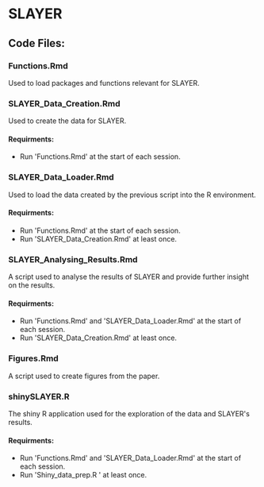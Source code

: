 # SLAYER
## Code Files:
### Functions.Rmd
Used to load packages and functions relevant for SLAYER.

### SLAYER_Data_Creation.Rmd
Used to create the data for SLAYER.

#### Requirments:
- Run 'Functions.Rmd' at the start of each session.

### SLAYER_Data_Loader.Rmd
Used to load the data created by the previous script into the R environment.

#### Requirments:
- Run 'Functions.Rmd' at the start of each session.
- Run 'SLAYER_Data_Creation.Rmd' at least once.

### SLAYER_Analysing_Results.Rmd
A script used to analyse the results of SLAYER and provide further insight on the results.

#### Requirments:
- Run 'Functions.Rmd' and 'SLAYER_Data_Loader.Rmd' at the start of each session.
- Run 'SLAYER_Data_Creation.Rmd' at least once.

### Figures.Rmd
A script used to create figures from the paper.

### shinySLAYER.R
The shiny R application used for the exploration of the data and SLAYER's results.

#### Requirments:
- Run 'Functions.Rmd' and 'SLAYER_Data_Loader.Rmd' at the start of each session.
- Run 'Shiny_data_prep.R ' at least once.
